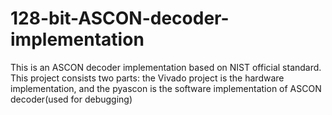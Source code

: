 # 128-bit-ASCON-decoder-implementation
This is an ASCON decoder implementation based on NIST official standard. This project consists two parts: the Vivado project is the hardware implementation, and the pyascon is the software implementation of ASCON decoder(used for debugging)
